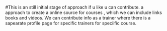 #This is an still initial stage of approach if u like u can contribute.
a approach to create a online source for courses , which we can include links books and videos. We can contribute info as a trainer where there is a sapearate profile page for specific trainers for speciific course.

